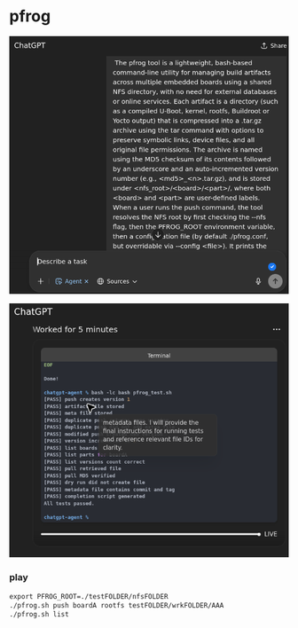 # pfrog


![alt text](image.png)

![alt text](image-1.png)


### play

```
export PFROG_ROOT=./testFOLDER/nfsFOLDER
./pfrog.sh push boardA rootfs testFOLDER/wrkFOLDER/AAA
./pfrog.sh list

```
